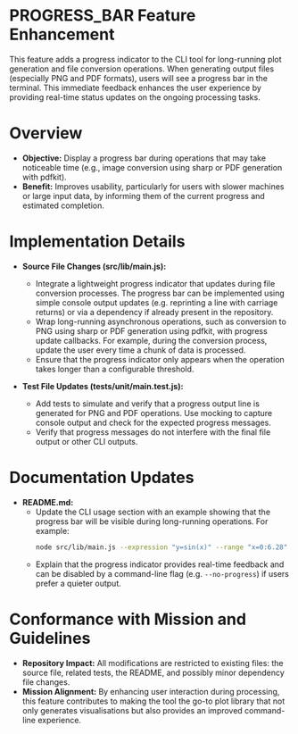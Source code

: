 # PROGRESS_BAR Feature Enhancement

This feature adds a progress indicator to the CLI tool for long-running plot generation and file conversion operations. When generating output files (especially PNG and PDF formats), users will see a progress bar in the terminal. This immediate feedback enhances the user experience by providing real-time status updates on the ongoing processing tasks.

# Overview

- **Objective:** Display a progress bar during operations that may take noticeable time (e.g., image conversion using sharp or PDF generation with pdfkit).
- **Benefit:** Improves usability, particularly for users with slower machines or large input data, by informing them of the current progress and estimated completion.

# Implementation Details

- **Source File Changes (src/lib/main.js):**
  - Integrate a lightweight progress indicator that updates during file conversion processes. The progress bar can be implemented using simple console output updates (e.g. reprinting a line with carriage returns) or via a dependency if already present in the repository.
  - Wrap long-running asynchronous operations, such as conversion to PNG using sharp or PDF generation using pdfkit, with progress update callbacks. For example, during the conversion process, update the user every time a chunk of data is processed.
  - Ensure that the progress indicator only appears when the operation takes longer than a configurable threshold.

- **Test File Updates (tests/unit/main.test.js):**
  - Add tests to simulate and verify that a progress output line is generated for PNG and PDF operations. Use mocking to capture console output and check for the expected progress messages.
  - Verify that progress messages do not interfere with the final file output or other CLI outputs.

# Documentation Updates

- **README.md:**
  - Update the CLI usage section with an example showing that the progress bar will be visible during long-running operations. For example:
    ```sh
    node src/lib/main.js --expression "y=sin(x)" --range "x=0:6.28" --file output.png
    ```
  - Explain that the progress indicator provides real-time feedback and can be disabled by a command-line flag (e.g. `--no-progress`) if users prefer a quieter output.

# Conformance with Mission and Guidelines

- **Repository Impact:** All modifications are restricted to existing files: the source file, related tests, the README, and possibly minor dependency file changes.
- **Mission Alignment:** By enhancing user interaction during processing, this feature contributes to making the tool the go-to plot library that not only generates visualisations but also provides an improved command-line experience.
